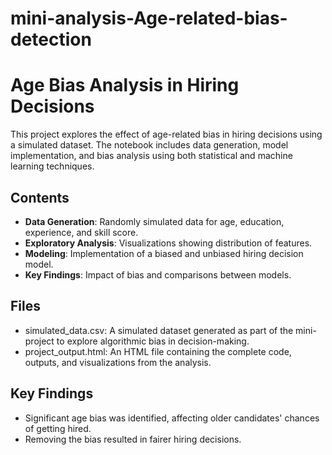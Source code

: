 # mini-analysis-Age-related-bias-detection

# Age Bias Analysis in Hiring Decisions

This project explores the effect of age-related bias in hiring decisions using a simulated dataset. The notebook includes data generation, model implementation, and bias analysis using both statistical and machine learning techniques.

## Contents
- **Data Generation**: Randomly simulated data for age, education, experience, and skill score.
- **Exploratory Analysis**: Visualizations showing distribution of features.
- **Modeling**: Implementation of a biased and unbiased hiring decision model.
- **Key Findings**: Impact of bias and comparisons between models.

## Files
- simulated_data.csv: A simulated dataset generated as part of the mini-project to explore algorithmic bias in decision-making.
- project_output.html: An HTML file containing the complete code, outputs, and visualizations from the analysis.

## Key Findings
- Significant age bias was identified, affecting older candidates' chances of getting hired.
- Removing the bias resulted in fairer hiring decisions.
